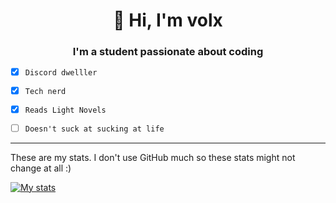 <h1 align="center">👋 Hi, I'm volx</h1>
<h3 align="center">I'm a student passionate about coding</h3>


- [x] `Discord dwelller`

- [x] `Tech nerd`

- [x] `Reads Light Novels`

- [ ] `Doesn't suck at sucking at life`

-----



These are my stats. I don't use GitHub much so these stats might not change at all :)


[![My stats](https://github-readme-stats.vercel.app/api?username=vo1x&show_icons=true&theme=material-palenight)](https://github.com/anuraghazra/github-readme-stats)


